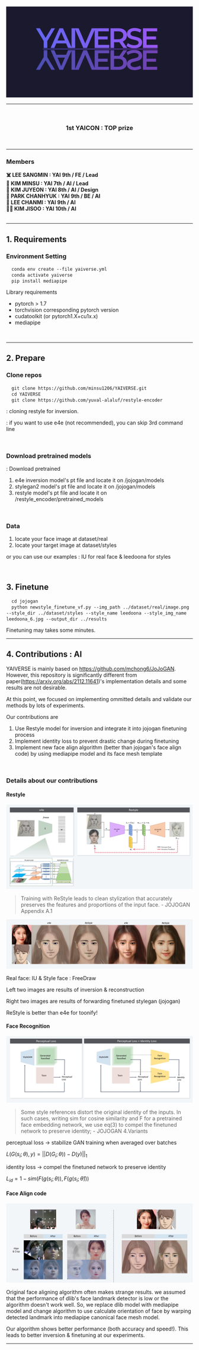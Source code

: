 ![MAIN FIG](figures/main.jpg)

---
</br>
<h3 align="center"> 1st YAICON : TOP prize </h3>
</br>

---

### Members ###
<b>
☠️ LEE SANGMIN  :  YAI 9th / FE / Lead </br>
🌈 KIM MINSU  :  YAI 7th / AI / Lead </br>
🐋 KIM JUYEON  :  YAI 8th / AI / Design </br>
🦄 PARK CHANHYUK  :  YAI 9th / BE / AI </br>
🎄 LEE CHANMI  :  YAI 9th / AI </br>
🎅🏼 KIM JISOO  :  YAI 10th / AI </br>
</b>
</br>

---

## 1. Requirements ##

### Environment Setting ###
```
  conda env create --file yaiverse.yml
  conda activate yaiverse
  pip install mediapipe
```

Library requirements
- pytorch > 1.7
- torchvision corresponding pytorch version
- cudatoolkit (or pytorch1.X+cu1x.x)
- mediapipe

</br>

---

## 2. Prepare ##

### Clone repos ###
```
  git clone https://github.com/minsu1206/YAIVERSE.git
  cd YAIVERSE
  git clone https://github.com/yuval-alaluf/restyle-encoder
```
: cloning restyle for inversion.

: if you want to use e4e (not recommended), you can skip 3rd command line

</br>

### Download pretrained models ###
: Download pretrained
1. e4e inversion model's pt file and locate it on /jojogan/models
2. stylegan2 model's pt file and locate it on /jojogan/models
3. restyle model's pt file and locate it on /restyle_encoder/pretrained_models

</br>

### Data ###
1. locate your face image at dataset/real
2. locate your target image at dataset/styles

or you can use our examples : IU for real face & leedoona for styles

</br>

## 3. Finetune ##
```
  cd jojogan
  python newstyle_finetune_vf.py --img_path ../dataset/real/image.png --style_dir ../dataset/styles --style_name leedoona --style_img_name leedoona_6.jpg --output_dir ../results
```

Finetuning may takes some minutes. </br>

---

## 4. Contributions : AI ##

YAIVERSE is mainly based on https://github.com/mchong6/JoJoGAN. However, this repository is significantly different from paper(https://arxiv.org/abs/2112.11641)'s implementation details and some results are not desirable.

At this point, we focused on implementing ommitted details and validate our methods by lots of experiments.

Our contributions are
1. Use Restyle model for inversion and integrate it into jojogan finetuning process
2. Implement identity loss to prevent drastic change during finetuning
3. Implement new face align algorithm (better than jojogan's face align code) by using mediapipe model and its face mesh template
</br>


### Details about our contributions ###

#### Restyle ####
![Restyle](figures/restyle.jpg)

> Training with ReStyle leads to clean stylization that accurately preserves the features and proportions of the input face. - JOJOGAN Appendix A.1

![Restlye_iu](figures/restyle_iu.jpg)

Real face: IU & Style face : FreeDraw

Left two images are results of inversion & reconstruction

Right two images are results of forwarding finetuned stylegan (jojogan)

ReStyle is better than e4e for toonify!

#### Face Recognition ####
![Embedding](figures/face_embedding.jpg)

> Some style references distort the original identity of the inputs. In such cases, writing sim for cosine similarity and F for a pretrained face embedding network, we use eq(3) to compel the finetuned network to preserve identity; - JOJOGAN 4.Variants

perceptual loss → stabilize GAN training when averaged over batches

${L}(G(s_i;\theta), y)=||D(G_i;\theta))-D(y)||_1$

identity loss → compel the finetuned network to preserve identity

${L}_{id} = 1-sim(F(g(s_i;\theta)), F(g(s_i;\hat{\theta})))$

#### Face Align code ####

![align](figures/face_align.jpg)

Original face aligning algorithm often makes strange results. we assumed that the performance of dlib's face landmark detector is low or the algorithm doesn't work well. So, we replace dlib model with mediapipe model and change algorithm to use calculate orientation of face by warping detected landmark into mediapipe canonical face mesh model.

Our algorithm shows better performance (both accuracy and speed!). This leads to better inversion & finetuning at our experiments.

---






